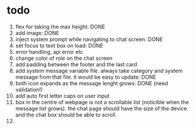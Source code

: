 # todo
1. flex for taking the max height: DONE
2. add image: DONE
3. inject system prompt while navigating to chat screen: DONE
4. set focus to text box on load: DONE
5. error handling, api error etc
6. change color of role on the chat screen
7. add padding between the footer and the last card
8. add system message variable file. always take category and system message from that file. it would be easy to update: DONE
9. both icon expands as the message lenght grows: DONE (need validation!)
10. add auto first letter caps on user input
11. box in the centre of webpage is not a scrollable list (noticible when the message list grows). the chat page should have the size of the device. and the chat box should be able to scroll.
12. 